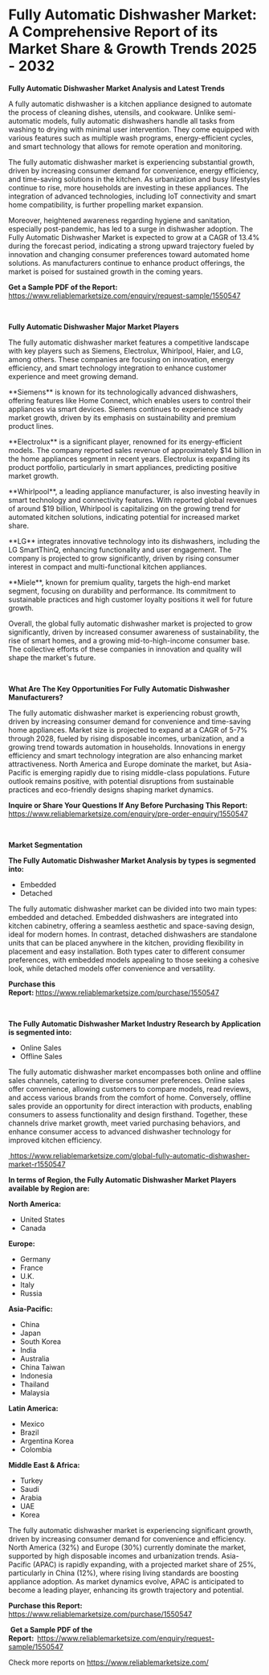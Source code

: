 <p><h1>Fully Automatic Dishwasher Market: A Comprehensive Report of its Market Share & Growth Trends 2025 - 2032</h1></p><p><strong>Fully Automatic Dishwasher Market Analysis and Latest Trends</strong></p>
<p><p>A fully automatic dishwasher is a kitchen appliance designed to automate the process of cleaning dishes, utensils, and cookware. Unlike semi-automatic models, fully automatic dishwashers handle all tasks from washing to drying with minimal user intervention. They come equipped with various features such as multiple wash programs, energy-efficient cycles, and smart technology that allows for remote operation and monitoring.</p><p>The fully automatic dishwasher market is experiencing substantial growth, driven by increasing consumer demand for convenience, energy efficiency, and time-saving solutions in the kitchen. As urbanization and busy lifestyles continue to rise, more households are investing in these appliances. The integration of advanced technologies, including IoT connectivity and smart home compatibility, is further propelling market expansion. </p><p>Moreover, heightened awareness regarding hygiene and sanitation, especially post-pandemic, has led to a surge in dishwasher adoption. The Fully Automatic Dishwasher Market is expected to grow at a CAGR of 13.4% during the forecast period, indicating a strong upward trajectory fueled by innovation and changing consumer preferences toward automated home solutions. As manufacturers continue to enhance product offerings, the market is poised for sustained growth in the coming years.</p></p>
<p><strong>Get a Sample PDF of the Report:&nbsp;</strong> <a href="https://www.reliablemarketsize.com/enquiry/request-sample/1550547?utm_campaign=1886&utm_medium=2&utm_source=Github&utm_content=ia&utm_term=06022025&utm_id=fully-automatic-dishwasher">https://www.reliablemarketsize.com/enquiry/request-sample/1550547</a></p>
<p>&nbsp;</p>
<p><strong>Fully Automatic Dishwasher Major Market Players</strong></p>
<p><p>The fully automatic dishwasher market features a competitive landscape with key players such as Siemens, Electrolux, Whirlpool, Haier, and LG, among others. These companies are focusing on innovation, energy efficiency, and smart technology integration to enhance customer experience and meet growing demand.</p><p>**Siemens** is known for its technologically advanced dishwashers, offering features like Home Connect, which enables users to control their appliances via smart devices. Siemens continues to experience steady market growth, driven by its emphasis on sustainability and premium product lines.</p><p>**Electrolux** is a significant player, renowned for its energy-efficient models. The company reported sales revenue of approximately $14 billion in the home appliances segment in recent years. Electrolux is expanding its product portfolio, particularly in smart appliances, predicting positive market growth.</p><p>**Whirlpool**, a leading appliance manufacturer, is also investing heavily in smart technology and connectivity features. With reported global revenues of around $19 billion, Whirlpool is capitalizing on the growing trend for automated kitchen solutions, indicating potential for increased market share.</p><p>**LG** integrates innovative technology into its dishwashers, including the LG SmartThinQ, enhancing functionality and user engagement. The company is projected to grow significantly, driven by rising consumer interest in compact and multi-functional kitchen appliances.</p><p>**Miele**, known for premium quality, targets the high-end market segment, focusing on durability and performance. Its commitment to sustainable practices and high customer loyalty positions it well for future growth.</p><p>Overall, the global fully automatic dishwasher market is projected to grow significantly, driven by increased consumer awareness of sustainability, the rise of smart homes, and a growing mid-to-high-income consumer base. The collective efforts of these companies in innovation and quality will shape the market's future.</p></p>
<p>&nbsp;</p>
<p><strong>What Are The Key Opportunities For Fully Automatic Dishwasher Manufacturers?</strong></p>
<p><p>The fully automatic dishwasher market is experiencing robust growth, driven by increasing consumer demand for convenience and time-saving home appliances. Market size is projected to expand at a CAGR of 5-7% through 2028, fueled by rising disposable incomes, urbanization, and a growing trend towards automation in households. Innovations in energy efficiency and smart technology integration are also enhancing market attractiveness. North America and Europe dominate the market, but Asia-Pacific is emerging rapidly due to rising middle-class populations. Future outlook remains positive, with potential disruptions from sustainable practices and eco-friendly designs shaping market dynamics.</p></p>
<p><strong>Inquire or Share Your Questions If Any Before Purchasing This Report:</strong> <a href="https://www.reliablemarketsize.com/enquiry/pre-order-enquiry/1550547?utm_campaign=1886&utm_medium=2&utm_source=Github&utm_content=ia&utm_term=06022025&utm_id=fully-automatic-dishwasher">https://www.reliablemarketsize.com/enquiry/pre-order-enquiry/1550547</a></p>
<p>&nbsp;</p>
<p><strong>Market Segmentation</strong></p>
<p><strong>The Fully Automatic Dishwasher Market Analysis by types is segmented into:</strong></p>
<p><ul><li>Embedded</li><li>Detached</li></ul></p>
<p><p>The fully automatic dishwasher market can be divided into two main types: embedded and detached. Embedded dishwashers are integrated into kitchen cabinetry, offering a seamless aesthetic and space-saving design, ideal for modern homes. In contrast, detached dishwashers are standalone units that can be placed anywhere in the kitchen, providing flexibility in placement and easy installation. Both types cater to different consumer preferences, with embedded models appealing to those seeking a cohesive look, while detached models offer convenience and versatility.</p></p>
<p><strong>Purchase this Report:&nbsp;</strong><a href="https://www.reliablemarketsize.com/purchase/1550547?utm_campaign=1886&utm_medium=2&utm_source=Github&utm_content=ia&utm_term=06022025&utm_id=fully-automatic-dishwasher">https://www.reliablemarketsize.com/purchase/1550547</a></p>
<p>&nbsp;</p>
<p><strong>The Fully Automatic Dishwasher Market Industry Research by Application is segmented into:</strong></p>
<p><ul><li>Online Sales</li><li>Offline Sales</li></ul></p>
<p><p>The fully automatic dishwasher market encompasses both online and offline sales channels, catering to diverse consumer preferences. Online sales offer convenience, allowing customers to compare models, read reviews, and access various brands from the comfort of home. Conversely, offline sales provide an opportunity for direct interaction with products, enabling consumers to assess functionality and design firsthand. Together, these channels drive market growth, meet varied purchasing behaviors, and enhance consumer access to advanced dishwasher technology for improved kitchen efficiency.</p></p>
<p><a href="https://www.reliablemarketsize.com/global-fully-automatic-dishwasher-market-r1550547?utm_campaign=1886&utm_medium=2&utm_source=Github&utm_content=ia&utm_term=06022025&utm_id=fully-automatic-dishwasher">&nbsp;https://www.reliablemarketsize.com/global-fully-automatic-dishwasher-market-r1550547</a></p>
<p><strong>In terms of Region, the Fully Automatic Dishwasher Market Players available by Region are:</strong></p>
<p>
    <p> <strong> North America: </strong>
        <ul>
            <li>United States</li>
            <li>Canada</li>
        </ul>
        </p> 
    <p> <strong> Europe: </strong>
        <ul>
            <li>Germany</li>
            <li>France</li>
            <li>U.K.</li>
            <li>Italy</li>
            <li>Russia</li>
        </ul>
        </p> 
    <p> <strong> Asia-Pacific: </strong>
        <ul>
            <li>China</li>
            <li>Japan</li>
            <li>South Korea</li>
            <li>India</li>
            <li>Australia</li>
            <li>China Taiwan</li>
            <li>Indonesia</li>
            <li>Thailand</li>
            <li>Malaysia</li>
        </ul>
        </p> 
    <p> <strong> Latin America: </strong>
        <ul>
            <li>Mexico</li>
            <li>Brazil</li>
            <li>Argentina Korea</li>
            <li>Colombia</li>
        </ul>
        </p> 
    <p> <strong> Middle East & Africa: </strong>
        <ul>
            <li>Turkey</li>
            <li>Saudi</li>
            <li>Arabia</li>
            <li>UAE</li>
            <li>Korea</li>
        </ul>
    </p>
    </p>
<p><p>The fully automatic dishwasher market is experiencing significant growth, driven by increasing consumer demand for convenience and efficiency. North America (32%) and Europe (30%) currently dominate the market, supported by high disposable incomes and urbanization trends. Asia-Pacific (APAC) is rapidly expanding, with a projected market share of 25%, particularly in China (12%), where rising living standards are boosting appliance adoption. As market dynamics evolve, APAC is anticipated to become a leading player, enhancing its growth trajectory and potential.</p></p>
<p><strong>Purchase this Report: </strong><a href="https://www.reliablemarketsize.com/purchase/1550547?utm_campaign=1886&utm_medium=2&utm_source=Github&utm_content=ia&utm_term=06022025&utm_id=fully-automatic-dishwasher">https://www.reliablemarketsize.com/purchase/1550547</a></p>
<p>&nbsp;<strong>Get a Sample PDF of the Report:&nbsp;&nbsp;</strong><a href="https://www.reliablemarketsize.com/enquiry/request-sample/1550547?utm_campaign=1886&utm_medium=2&utm_source=Github&utm_content=ia&utm_term=06022025&utm_id=fully-automatic-dishwasher">https://www.reliablemarketsize.com/enquiry/request-sample/1550547</a></p>
<p><strong></strong></p>
<p>Check more reports on <a href="https://www.reliablemarketsize.com/?utm_campaign=1886&utm_medium=2&utm_source=Github&utm_content=ia&utm_term=06022025&utm_id=fully-automatic-dishwasher">https://www.reliablemarketsize.com/</a></p>